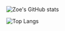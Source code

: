 ![Zoe's GitHub stats](https://github-readme-stats.vercel.app/api?username=zizz-0&show_icons=true&hide=stars&bg_color=00000000&theme=blue_navy)

![Top Langs](https://github-readme-stats.vercel.app/api/top-langs/?username=zizz-0&layout=donut&bg_color=00000000&theme=blue_navy)